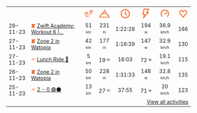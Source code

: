 <table>
    <tr>
        <th></th>
        <th></th>
        <th align="center"><img src="https://raw.githubusercontent.com/robiningelbrecht/strava-activities/master/public/distance.svg" width="30" alt="distance" title="distance"/></th>
        <th align="center"><img src="https://raw.githubusercontent.com/robiningelbrecht/strava-activities/master/public/elevation.svg" width="30" alt="elevation" title="elevation"/></th>
        <th align="center"><img src="https://raw.githubusercontent.com/robiningelbrecht/strava-activities/master/public/time.svg" width="30" alt="time" title="time"/></th>
        <th align="center"><img src="https://raw.githubusercontent.com/robiningelbrecht/strava-activities/master/public/average-watt.svg" width="30" alt="average watts" title="average watts"/></th>
        <th align="center"><img src="https://raw.githubusercontent.com/robiningelbrecht/strava-activities/master/public/average-speed.svg" width="30" alt="average speed" title="average speed"/></th>
        <th align="center"><img src="https://raw.githubusercontent.com/robiningelbrecht/strava-activities/master/public/heart-rate.svg" width="30" alt="average heart rate" title="average heart rate"/></th>
    </tr>
            <tr>
            <td>29-11-23</td>
            <td>
                <img src="https://raw.githubusercontent.com/robiningelbrecht/strava-activities/master/public/activity-virtual-ride.svg" width="12" alt="virtual ride" title="virtual ride"/>
                <a href="https://www.strava.com/activities/10302017000" title="Kcal: 917 | Gear: None ">Zwift Academy: Workout 6 |...</a>
            </td>
            <td align="center">51 <sup><sub>km</sub></sup></td>
            <td align="center">231 <sup><sub>m</sub></sup></td>
            <td align="center">1:22:28</td>
            <td align="center">194 <sup><sub>w</sub></sup></td>
            <td align="center">36.9 <sup><sub>km/h</sub></sup></td>
            <td align="center">166</td>
        </tr>
            <tr>
            <td>27-11-23</td>
            <td>
                <img src="https://raw.githubusercontent.com/robiningelbrecht/strava-activities/master/public/activity-virtual-ride.svg" width="12" alt="virtual ride" title="virtual ride"/>
                <a href="https://www.strava.com/activities/10290828189" title="Kcal: 644 | Gear: None ">Zone 2 in Watopia</a>
            </td>
            <td align="center">42 <sup><sub>km</sub></sup></td>
            <td align="center">177 <sup><sub>m</sub></sup></td>
            <td align="center">1:16:39</td>
            <td align="center">147 <sup><sub>w</sub></sup></td>
            <td align="center">32.9 <sup><sub>km/h</sub></sup></td>
            <td align="center">130</td>
        </tr>
            <tr>
            <td>27-11-23</td>
            <td>
                <img src="https://raw.githubusercontent.com/robiningelbrecht/strava-activities/master/public/activity-ride.svg" width="12" alt="virtual ride" title="virtual ride"/>
                <a href="https://www.strava.com/activities/10291305683" title="Kcal: 466 | Gear: None ">Lunch Ride 🚂</a>
            </td>
            <td align="center">5 <sup><sub>km</sub></sup></td>
            <td align="center">19 <sup><sub>m</sub></sup></td>
            <td align="center">16:03</td>
            <td align="center">72 <sup><sub>w</sub></sup></td>
            <td align="center">19.1 <sup><sub>km/h</sub></sup></td>
            <td align="center">115</td>
        </tr>
            <tr>
            <td>26-11-23</td>
            <td>
                <img src="https://raw.githubusercontent.com/robiningelbrecht/strava-activities/master/public/activity-virtual-ride.svg" width="12" alt="virtual ride" title="virtual ride"/>
                <a href="https://www.strava.com/activities/10285029697" title="Kcal: 775 | Gear: None ">Zone 2 in Watopia</a>
            </td>
            <td align="center">50 <sup><sub>km</sub></sup></td>
            <td align="center">228 <sup><sub>m</sub></sup></td>
            <td align="center">1:31:33</td>
            <td align="center">148 <sup><sub>w</sub></sup></td>
            <td align="center">32.8 <sup><sub>km/h</sub></sup></td>
            <td align="center">135</td>
        </tr>
            <tr>
            <td>25-11-23</td>
            <td>
                <img src="https://raw.githubusercontent.com/robiningelbrecht/strava-activities/master/public/activity-ride.svg" width="12" alt="virtual ride" title="virtual ride"/>
                <a href="https://www.strava.com/activities/10280423956" title="Kcal: 333 | Gear: None ">2 - 0 🟢⚫️</a>
            </td>
            <td align="center">13 <sup><sub>km</sub></sup></td>
            <td align="center">27 <sup><sub>m</sub></sup></td>
            <td align="center">37:55</td>
            <td align="center">71 <sup><sub>w</sub></sup></td>
            <td align="center">20 <sup><sub>km/h</sub></sup></td>
            <td align="center">123</td>
        </tr>
                <tr>
            <td colspan="8" align="right"><a href="https://github.com/robiningelbrecht/strava-activities#activities">View all activities</a></td>
        </tr>
    </table>
